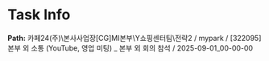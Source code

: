 # Task Info

**Path:** 카페24(주)\본사사업장\[CG]MI본부\Y쇼핑센터팀\전략2 / mypark / [322095] 본부 외 소통 (YouTube, 영업 미팅) _ 본부 외 회의 참석 / 2025-09-01_00-00-00

